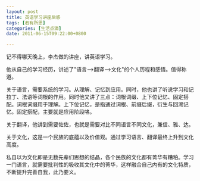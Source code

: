 ```yaml
---
layout: post
title: 英语学习讲座后感
tags: [若有所思]
categories: [生活点滴]
date: 2011-06-15T09:22:00+0800

---
```


记不得哪天晚上，李杰做的讲座，讲英语学习。  

他从自己的学习经历，讲述了"语言-->翻译-->文化"的个人历程和感悟。值得称道。 

关于语言，需要系统的学习。从理解、记忆到应用。同时，他也讲了听说学习和记拉丁、法语等词根的作用。同时他又讲了三点：词根词缀、上下位记忆、固定搭配。词根词缀用于理解。上下位记忆，是指通过词根、前缀后缀，衍生与回溯记忆。固定搭配，主要就是应用阶段咯。  

关于翻译，他讲到需要佐佐，也就是需要对比不同语言不同文化，兼信、雅、达。

关于文化，这是一个民族的底蕴以及价值观。通过学习语言、翻译最终上升到文化高度。  

私自以为文化即是无数先辈们思想的结晶，各个民族的文化都有菁华有糟粕。学习一门语言，就需要批判性的吸收其文化中的菁华，这样融合自己内有的文化特质，不断提升完善自我，此乃要义。